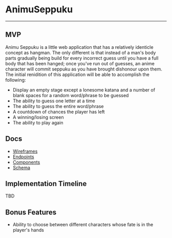 # AnimuSeppuku
---
## MVP
Animu Seppuku is a little web application that has a relatively identicle concept as hangman. The only different is that instead of a man's body parts gradually being build for every incorrect guess until you have a full body that has been hanged; once you've run out of guesses, an anime character will commit seppuku as you have brought dishonour upon them. The initial renidition of this application will be able to accomplish the following:

* Display an empty stage except a lonesome katana and a number of blank spaces for a random word/phrase to be guessed
* The ability to guess one letter at a time
* The ability to guess the entire word/phrase
* A countdown of chances the player has left
* A winning/losing screen
* The ability to play again

## Docs
* [Wireframes](./docs/wireframes/)
* [Endpoints](./docs/endpoints.md)
* [Components](./docs/components.md)
* [Schema](./docs/schema.sql)

## Implementation Timeline
TBD

## Bonus Features
* Ability to choose between different characters whose fate is in the player's hands